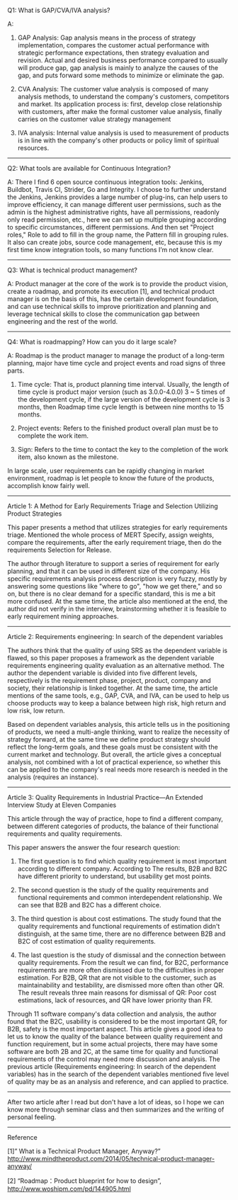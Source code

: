 Q1: What is GAP/CVA/IVA analysis?

A: 

1. GAP Analysis: Gap analysis means in the process of strategy implementation, compares the customer actual performance with strategic performance expectations, then strategy evaluation and revision. Actual and desired business performance compared to usually will produce gap, gap analysis is mainly to analyze the causes of the gap, and puts forward some methods to minimize or eliminate the gap.

2. CVA Analysis: The customer value analysis is composed of many analysis methods, to understand the company's customers, competitors and market. Its application process is: first, develop close relationship with customers, after make the formal customer value analysis, finally carries on the customer value strategy management

3. IVA analysis: Internal value analysis is used to measurement of products is in line with the company's other products or policy limit of spiritual resources.

-------------------

Q2: What tools are available for Continuous Integration?

A: There I find 6 open source continuous integration tools: Jenkins, Buildbot, Travis CI, Strider, Go and Integrity. I choose to further understand the Jenkins, Jenkins provides a large number of plug-ins, can help users to improve efficiency, it can manage different user permissions, such as the admin is the highest administrative rights, have all permissions, readonly only read permission, etc., here we can set up multiple grouping according to specific circumstances, different permissions. And then set "Project roles," Role to add to fill in the group name, the Pattern fill in grouping rules. It also can create jobs, source code management, etc, because this is my first time know integration tools, so many functions I’m not know clear.

-------------------

Q3: What is technical product management?

A: Product manager at the core of the work is to provide the product vision, create a roadmap, and promote its execution [1], and technical product manager is on the basis of this, has the certain development foundation, and can use technical skills to improve prioritization and planning and leverage technical skills to close the communication gap between engineering and the rest of the world.

-------------------

Q4: What is roadmapping? How can you do it large scale?

A: Roadmap is the product manager to manage the product of a long-term planning, major have time cycle and project events and road signs of three parts.

1. Time cycle: That is, product planning time interval. Usually, the length of time cycle is product major version (such as 3.0.0-4.0.0) 3 ~ 5 times of the development cycle, if the large version of the development cycle is 3 months, then Roadmap time cycle length is between nine months to 15 months.

2. Project events: Refers to the finished product overall plan must be to complete the work item.

3. Sign: Refers to the time to contact the key to the completion of the work item, also known as the milestone.

In large scale, user requirements can be rapidly changing in market environment, roadmap is let people to know the future of the products, accomplish know fairly well.

-------------------

Article 1: A Method for Early Requirements Triage and Selection Utilizing Product Strategies

This paper presents a method that utilizes strategies for early requirements triage. Mentioned the whole process of MERT Specify, assign weights, compare the requirements, after the early requirement triage, then do the requirements Selection for Release.

The author through literature to support a series of requirement for early planning, and that it can be used in different size of the company. His specific requirements analysis process description is very fuzzy, mostly by answering some questions like "where to go", "how we get there," and so on, but there is no clear demand for a specific standard, this is me a bit more confused. At the same time, the article also mentioned at the end, the author did not verify in the interview, brainstorming whether it is feasible to early requirement mining approaches.

-------------------

Article 2: Requirements engineering: In search of the dependent variables

The authors think that the quality of using SRS as the dependent variable is flawed, so this paper proposes a framework as the dependent variable requirements engineering quality evaluation as an alternative method. The author the dependent variable is divided into five different levels, respectively is the requirement phase, project, product, company and society, their relationship is linked together. At the same time, the article mentions of the same tools, e.g., GAP, CVA, and IVA, can be used to help us choose products way to keep a balance between high risk, high return and low risk, low return.

Based on dependent variables analysis, this article tells us in the positioning of products, we need a multi-angle thinking, want to realize the necessity of strategy forward, at the same time we define product strategy should reflect the long-term goals, and these goals must be consistent with the current market and technology. But overall, the article gives a conceptual analysis, not combined with a lot of practical experience, so whether this can be applied to the company's real needs more research is needed in the analysis (requires an instance).

-------------------

Article 3: Quality Requirements in Industrial Practice—An Extended Interview Study at Eleven Companies

This article through the way of practice, hope to find a different company, between different categories of products, the balance of their functional requirements and quality requirements.

This paper answers the answer the four research question:

1.	The first question is to find which quality requirement is most important according to different company. According to The results, B2B and B2C have different priority to understand, but usability get most points.

2.	The second question is the study of the quality requirements and functional requirements and common interdependent relationship. We can see that B2B and B2C has a different choice.

3.	The third question is about cost estimations. The study found that the quality requirements and functional requirements of estimation didn't distinguish, at the same time, there are no difference between B2B and B2C of cost estimation of quality requirements.

4.	The last question is the study of dismissal and the connection between quality requirements. From the result we can find, for B2C, performance requirements are more often dismissed due to the difficulties in proper estimation. For B2B, QR that are not visible to the customer, such as maintainability and testability, are dismissed more often than other QR. The result reveals three main reasons for dismissal of QR: Poor cost estimations, lack of resources, and QR have lower priority than FR.

Through 11 software company's data collection and analysis, the author found that the B2C, usability is considered to be the most important QR, for B2B, safety is the most important aspect. This article gives a good idea to let us to know the quality of the balance between quality requirement and function requirement, but in some actual projects, there may have some software are both 2B and 2C, at the same time for quality and functional requirements of the control may need more discussion and analysis. The previous article (Requirements engineering: In search of the dependent variables) has in the search of the dependent variables mentioned five level of quality may be as an analysis and reference, and can applied to practice.

-------------------

After two article after I read but don't have a lot of ideas, so I hope we can know more through seminar class and then summarizes and the writing of personal feeling.

-------------------

Reference

[1]” What is a Technical Product Manager, Anyway?” http://www.mindtheproduct.com/2014/05/technical-product-manager-anyway/

[2] “Roadmap：Product blueprint for how to design”, http://www.woshipm.com/pd/144905.html

